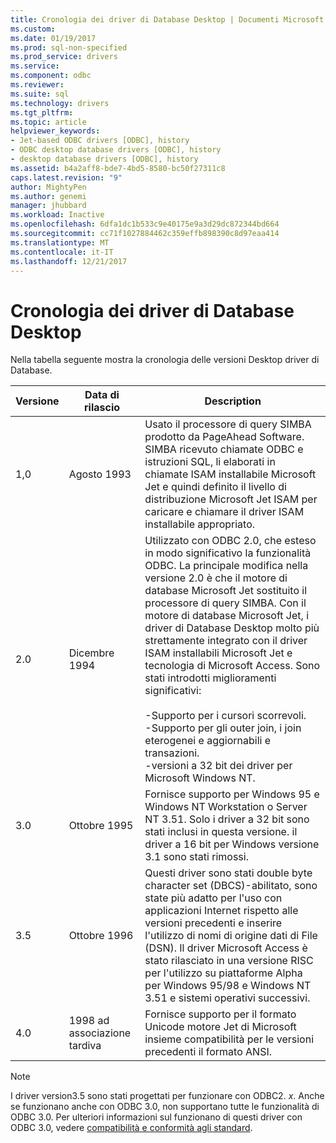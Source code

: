 ```yaml
---
title: Cronologia dei driver di Database Desktop | Documenti Microsoft
ms.custom: 
ms.date: 01/19/2017
ms.prod: sql-non-specified
ms.prod_service: drivers
ms.service: 
ms.component: odbc
ms.reviewer: 
ms.suite: sql
ms.technology: drivers
ms.tgt_pltfrm: 
ms.topic: article
helpviewer_keywords:
- Jet-based ODBC drivers [ODBC], history
- ODBC desktop database drivers [ODBC], history
- desktop database drivers [ODBC], history
ms.assetid: b4a2aff8-bde7-4bd5-8580-bc50f27311c8
caps.latest.revision: "9"
author: MightyPen
ms.author: genemi
manager: jhubbard
ms.workload: Inactive
ms.openlocfilehash: 6dfa1dc1b533c9e40175e9a3d29dc872344bd664
ms.sourcegitcommit: cc71f1027884462c359effb898390c8d97eaa414
ms.translationtype: MT
ms.contentlocale: it-IT
ms.lasthandoff: 12/21/2017
---
```

# <a name="history-of-the-desktop-database-drivers"></a>Cronologia dei driver di Database Desktop
Nella tabella seguente mostra la cronologia delle versioni Desktop driver di Database.  
  
|Versione|Data di rilascio|Description|  
|-------------|------------------|-----------------|  
|1,0|Agosto 1993|Usato il processore di query SIMBA prodotto da PageAhead Software. SIMBA ricevuto chiamate ODBC e istruzioni SQL, li elaborati in chiamate ISAM installabile Microsoft Jet e quindi definito il livello di distribuzione Microsoft Jet ISAM per caricare e chiamare il driver ISAM installabile appropriato.|  
|2.0|Dicembre 1994|Utilizzato con ODBC 2.0, che esteso in modo significativo la funzionalità ODBC. La principale modifica nella versione 2.0 è che il motore di database Microsoft Jet sostituito il processore di query SIMBA. Con il motore di database Microsoft Jet, i driver di Database Desktop molto più strettamente integrato con il driver ISAM installabili Microsoft Jet e tecnologia di Microsoft Access. Sono stati introdotti miglioramenti significativi:<br /><br /> -Supporto per i cursori scorrevoli.<br />-Supporto per gli outer join, i join eterogenei e aggiornabili e transazioni.<br />-versioni a 32 bit dei driver per Microsoft Windows NT.|  
|3.0|Ottobre 1995|Fornisce supporto per Windows 95 e Windows NT Workstation o Server NT 3.51. Solo i driver a 32 bit sono stati inclusi in questa versione. il driver a 16 bit per Windows versione 3.1 sono stati rimossi.|  
|3.5|Ottobre 1996|Questi driver sono stati double byte character set (DBCS)-abilitato, sono state più adatto per l'uso con applicazioni Internet rispetto alle versioni precedenti e inserire l'utilizzo di nomi di origine dati di File (DSN). Il driver Microsoft Access è stato rilasciato in una versione RISC per l'utilizzo su piattaforme Alpha per Windows 95/98 e Windows NT 3.51 e sistemi operativi successivi.|  
|4.0|1998 ad associazione tardiva|Fornisce supporto per il formato Unicode motore Jet di Microsoft insieme compatibilità per le versioni precedenti il formato ANSI.|  
  
> [!NOTE]  
>  I driver version3.5 sono stati progettati per funzionare con ODBC2. *x*. Anche se funzionano anche con ODBC 3.0, non supportano tutte le funzionalità di ODBC 3.0. Per ulteriori informazioni sul funzionano di questi driver con ODBC 3.0, vedere [compatibilità e conformità agli standard](../../odbc/reference/develop-app/backward-compatibility-and-standards-compliance.md).
